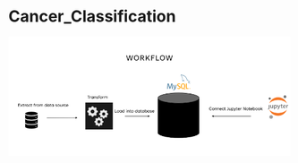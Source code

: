 # Cancer_Classification

![WorkFlow](https://github.com/NancyArmah/Cancer_Classification/blob/main/workflow.png)
